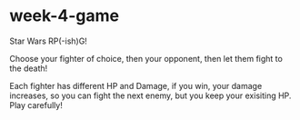 # week-4-game

Star Wars RP(-ish)G!

Choose your fighter of choice, then your opponent, then let them fight to the death!

Each fighter has different HP and Damage, if you win, your damage increases, so you can fight
the next enemy, but you keep your exisiting HP. Play carefully!